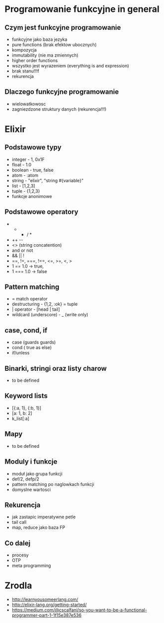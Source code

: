 # Programowanie funkcyjne in general

## Czym jest funkcyjne programowanie
 - funkcyjne jako baza jezyka
 - pure functions (brak efektow ubocznych)
 - kompozycja
 - immutability (nie ma zmiennych)
 - higher order functions
 - wszystko jest wyrazeniem (everything is and expression)
 - brak stanu!!!f
 - rekurencja

## Dlaczego funkcyjne programowanie
 - wielowatkowosc
 - zagniezdzone struktury danych (rekurencja!!!)

# Elixir

## Podstawowe typy
 - integer - 1, 0x1F
 - float - 1.0
 - boolean - true, false
 - atom - :atom
 - string - "elixir", "string #{variable}"
 - list - [1,2,3]
 - tuple - {1,2,3}
 - funkcje anonimowe

## Podstawowe operatory
 - + - / *
 - ++ --
 - <> (string concatention)
 - and or not
 - && || !
 - ==, !=, ===, !==, <=, >=, <, >
  - 1 == 1.0 -> true,
  - 1 === 1.0 -> false

## Pattern matching
- = match operator
- destructuring - {1,2, :ok} = tuple
- | operator - [head | tail]
- wildcard (underscore) - _ (write only)

## case, cond, if
- case (guards guards)
- cond ( true as else)
- if/unless

## Binarki, stringi oraz listy charow
 - to be defined

## Keyword lists
- [{:a, 1}, {:b, 1}]
- [a: 1, b: 2]
- k_list[:a]

## Mapy
 - to be defined

## Moduly i funkcje
- moduł jako grupa funkcji
- def/2, defp/2
- pattern matching po naglowkach funkcji
- domyslne wartosci

## Rekurencja
- jak zastapic imperatywne petle
- tail call
- map, reduce jako baza FP

## Co dalej
 - procesy
 - OTP
 - meta programming

# Zrodla
- http://learnyousomeerlang.com/
- http://elixir-lang.org/getting-started/
- https://medium.com/@cscalfani/so-you-want-to-be-a-functional-programmer-part-1-1f15e387e536

